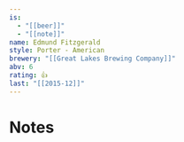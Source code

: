 ```yaml
---
is:
  - "[[beer]]"
  - "[[note]]"
name: Edmund Fitzgerald
style: Porter - American
brewery: "[[Great Lakes Brewing Company]]"
abv: 6
rating: 👍
last: "[[2015-12]]"
---
```

# Notes

